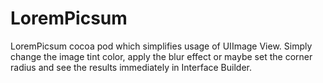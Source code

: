 # LoremPicsum
LoremPicsum cocoa pod which simplifies usage of UIImage View. Simply change the image tint color, apply the blur effect or maybe set the corner radius and see the results immediately in Interface Builder.
